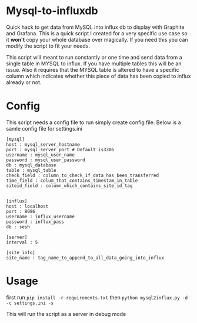 # Mysql-to-influxdb
Quick hack to get data from MySQL into influx db to display with Graphite and Grafana. This is a quick script I created for a very specific use case so it <b>won't</b> copy your whole database over magically. If you need this you can modify the script to fit your needs.

This script will meant to run constantly or one time and send data from a single table in MYSQL to influx. If you have multiple tables this will be an issue. Also it requires that the MYSQL table is altered to have a specific column which indicates whether this piece of data has been copied to influx already or not.

# Config
This script needs a config file to run simply create config file.  Below is a samle config file for settings.ini

    
    [mysql]
    host : mysql_server_hostname
    port : mysql_server_port # Default is3306
    username : mysql_user_name
    password : mysql_user_password
    db : mysql_database
    table : mysql_table
    check_field : column_to_check_if_data_has_been_transferred
    time_field : colum_that_contains_timestam_in_table
    siteid_field : column_which_contains_site_id_tag
    
    
    [influx]
    host : localhost
    port : 8086
    username : influx_username
    password : influx_pass
    db : sesh
    
    [server]
    interval : 5 
    
    [site_info]
    site_name : tag_name_to_append_to_all_data_going_into_influx
# Usage
first run
    ```pip install -r requirements.txt```
then
    ```python mysql2influx.py -d -c settings.ini -s```
    
This will run the script  as a server in debug mode



